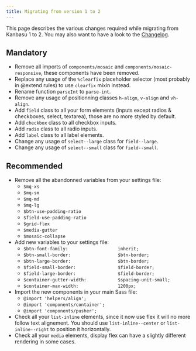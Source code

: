 ```yaml
---
title: Migrating from version 1 to 2
---
```


This page describes the various changes required while migrating from Kanbasu 1 to 2. You may also want to have a look to the [Changelog](https://github.com/liip/kanbasu/blob/master/CHANGELOG.md).

## Mandatory

* Remove all imports of `components/mosaic` and `components/mosaic-responsive`, these components have been removed.
* Replace any usage of the `%clearfix` placeholder selector (most probably in @extend rules) to use `clearfix` mixin instead.
* Rename function `parseInt` to `parse-int`.
* Remove any usage of positionning classes `h-align`, `v-align` and `vh-align`.
* Add `field` class to all your form elements (inputs except radios & checkboxes, select, textarea), those are no more styled by default.
* Add `checkbox` class to all checkbox inputs.
* Add `radio` class to all radio inputs.
* Add `label` class to all label elements.
* Change any usage of `select--large` class for `field--large`.
* Change any usage of `select--small` class for `field--small`.

## Recommended

* Remove all the abandonned variables from your settings file:
  * `$mq-xs`
  * `$mq-sm`
  * `$mq-md`
  * `$mq-lg`
  * `$btn-use-padding-ratio`
  * `$field-use-padding-ratio`
  * `$grid-flex`
  * `$media-gutter`
  * `$mosaic-collapse`
* Add new variables to your settings file:
  * `$btn-font-family:                   inherit;`
  * `$btn-small-border:                  $btn-border;`
  * `$btn-large-border:                  $btn-border;`
  * `$field-small-border:                $field-border;`
  * `$field-large-border:                $field-border;`
  * `$container-gutter-width:            $spacing-unit-small;`
  * `$container-max-width:               1200px;`
* Import the new components in your main Sass file:
  * `@import 'helpers/align';`
  * `@import 'components/container';`
  * `@import 'components/pusher';`
* Check all your `list-inline` elements, since it now use flex it will no more follow text alignement. You should use `list-inline--center` or `list-inline--right` to position it horizontally.
* Check all your `media` elements, display flex can have a slightly different rendering in some cases.
